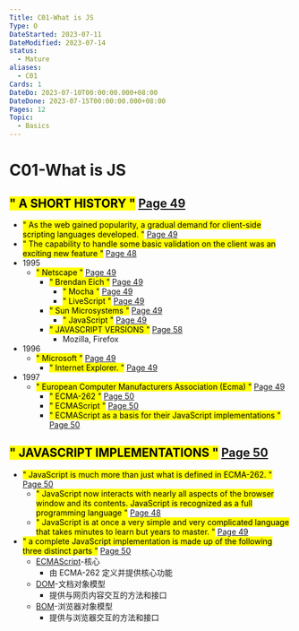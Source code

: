 ```yaml
---
Title: C01-What is JS
Type: O
DateStarted: 2023-07-11
DateModified: 2023-07-14
status:
  - Mature
aliases:
  - C01
Cards: 1
DateDo: 2023-07-10T00:00:00.000+08:00
DateDone: 2023-07-15T00:00:00.000+08:00
Pages: 12
Topic:
  - Basics
---
```


# C01-What is JS

## <mark class="hltr-gray ">" A SHORT HISTORY "</mark> [Page 49 ](zotero://open-pdf/library/items/ZK2IJ5LN?page=49&annotation=UETQLMA6)

- <mark class="hltr-yellow ">" As the web gained popularity, a gradual demand for client-side scripting languages developed. "</mark> [Page 49 ](zotero://open-pdf/library/items/ZK2IJ5LN?page=49&annotation=PD4Z6N7T)
- <mark class="hltr-yellow ">" The capability to handle some basic validation on the client was an exciting new feature "</mark> [Page 48 ](zotero://open-pdf/library/items/ZK2IJ5LN?page=48&annotation=E42V4AGV)
- 1995
  - <mark class="hltr-orange ">" Netscape "</mark> [Page 49 ](zotero://open-pdf/library/items/ZK2IJ5LN?page=49&annotation=3WPVTRYP)
    - <mark class="hltr-orange ">" Brendan Eich "</mark> [Page 49 ](zotero://open-pdf/library/items/ZK2IJ5LN?page=49&annotation=SFZUTJQT)
      - <mark class="hltr-yellow ">" Mocha "</mark> [Page 49 ](zotero://open-pdf/library/items/ZK2IJ5LN?page=49&annotation=WE69I65C)
      - <mark class="hltr-yellow ">" LiveScript "</mark> [Page 49 ](zotero://open-pdf/library/items/ZK2IJ5LN?page=49&annotation=L8TEIHIB)
    - <mark class="hltr-orange ">" Sun Microsystems "</mark> [Page 49 ](zotero://open-pdf/library/items/ZK2IJ5LN?page=49&annotation=E97WR88S)
      - <mark class="hltr-yellow ">" JavaScript "</mark> [Page 49 ](zotero://open-pdf/library/items/ZK2IJ5LN?page=49&annotation=HZYSQ8JQ)
    - <mark class="hltr-gray ">" JAVASCRIPT VERSIONS "</mark> [Page 58 ](zotero://open-pdf/library/items/ZK2IJ5LN?page=58&annotation=JMMM8N4H)
      - Mozilla, Firefox
- 1996
  - <mark class="hltr-orange ">" Microsoft "</mark> [Page 49 ](zotero://open-pdf/library/items/ZK2IJ5LN?page=49&annotation=BWGIH9AK)
    - <mark class="hltr-orange ">" Internet Explorer. "</mark> [Page 49 ](zotero://open-pdf/library/items/ZK2IJ5LN?page=49&annotation=LEVTEJ88)
- 1997
  - <mark class="hltr-orange ">" European Computer Manufacturers Association (Ecma) "</mark> [Page 49 ](zotero://open-pdf/library/items/ZK2IJ5LN?page=49&annotation=MAD7AVUV)
    - <mark class="hltr-orange ">" ECMA-262 "</mark> [Page 50 ](zotero://open-pdf/library/items/ZK2IJ5LN?page=50&annotation=XYH4TXZR)
    - <mark class="hltr-orange ">" ECMAScript "</mark> [Page 50 ](zotero://open-pdf/library/items/ZK2IJ5LN?page=50&annotation=PJ5UJMCQ)
    - <mark class="hltr-yellow ">" ECMAScript as a basis for their JavaScript implementations "</mark> [Page 50 ](zotero://open-pdf/library/items/ZK2IJ5LN?page=50&annotation=YLI88VQH)

## <mark class="hltr-gray ">" JAVASCRIPT IMPLEMENTATIONS "</mark> [Page 50 ](zotero://open-pdf/library/items/ZK2IJ5LN?page=50&annotation=Q4RJJM8N)

- <mark class="hltr-yellow ">" JavaScript is much more than just what is defined in ECMA-262. "</mark> [Page 50 ](zotero://open-pdf/library/items/ZK2IJ5LN?page=50&annotation=XIUBLR56)
  - <mark class="hltr-yellow ">" JavaScript now interacts with nearly all aspects of the browser window and its contents. JavaScript is recognized as a full programming language "</mark> [Page 48 ](zotero://open-pdf/library/items/ZK2IJ5LN?page=48&annotation=HFVXL9EX)
  - <mark class="hltr-yellow ">" JavaScript is at once a very simple and very complicated language that takes minutes to learn but years to master. "</mark> [Page 49 ](zotero://open-pdf/library/items/ZK2IJ5LN?page=49&annotation=BTMGYKB6)
- <mark class="hltr-orange ">" a complete JavaScript implementation is made up of the following three distinct parts "</mark> [Page 50 ](zotero://open-pdf/library/items/ZK2IJ5LN?page=50&annotation=E8SK6SWA)
  - [ECMAScript](ECMAScript.md)-核心
    - 由 ECMA-262 定义并提供核心功能
  - [DOM](DOM)-文档对象模型
    - 提供与网页内容交互的方法和接口
  - [BOM](BOM)-浏览器对象模型
    - 提供与浏览器交互的方法和接口
